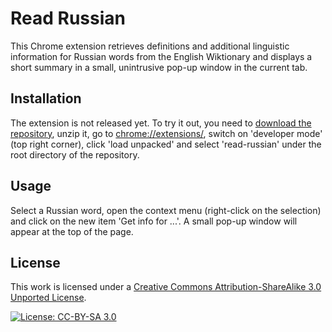 # Read Russian

This Chrome extension retrieves definitions and additional linguistic information for Russian words from the English Wiktionary and displays a short summary in a small, unintrusive pop-up window in the current tab.

## Installation

The extension is not released yet. To try it out, you need to [download the repository](https://github.com/kldtz/read-russian/archive/master.zip), unzip it, go to [chrome://extensions/](chrome://extensions/), switch on 'developer mode' (top right corner), click 'load unpacked' and select 'read-russian' under the root directory of the repository.

## Usage

Select a Russian word, open the context menu (right-click on the selection) and click on the new item 'Get info for ...'. A small pop-up window will appear at the top of the page.

## License

This work is licensed under a [Creative Commons Attribution-ShareAlike 3.0 Unported License](http://creativecommons.org/licenses/by-sa/3.0/). 

[![License: CC-BY-SA 3.0](https://i.creativecommons.org/l/by-sa/3.0/80x15.png)](http://creativecommons.org/licenses/by-sa/3.0/)
